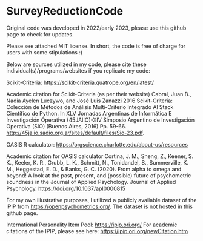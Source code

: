 # SurveyReductionCode

Original code was developed in 2022/early 2023, please use this github page to check for updates.

Please see attached MIT license. In short, the code is free of charge for users with some stipulations :)

Below are sources utilized in my code, please cite these individual(s)/programs/websites if you replicate my code:

Scikit-Criteria:
https://scikit-criteria.quatrope.org/en/latest/

Academic citation for Scikit-Criteria (as per their website)
Cabral, Juan B., Nadia Ayelen Luczywo, and José Luis Zanazzi 2016 Scikit-Criteria: Colección de Métodos de Análisis Multi-Criterio Integrado Al Stack Científico de Python. In XLV Jornadas Argentinas de Informática E Investigación Operativa (45JAIIO)-XIV Simposio Argentino de Investigación Operativa (SIO) (Buenos Aires, 2016) Pp. 59-66. http://45jaiio.sadio.org.ar/sites/default/files/Sio-23.pdf.

OASIS R calculator:
https://orgscience.charlotte.edu/about-us/resources

Academic citation for OASIS calculator 
Cortina, J. M., Sheng, Z., Keener, S. K., Keeler, K. R., Grubb, L. K., Schmitt, N., Tonidandel, S., Summerville, K. M., Heggestad, E. D., & Banks, G. C. (2020). From alpha to omega and beyond! A look at the past, present, and (possible) future of psychometric soundness in the Journal of Applied Psychology. Journal of Applied Psychology. https://doi.org/10.1037/apl0000815


For my own illustrative purposes, I utilized a publicly available dataset of the IPIP from https://openpsychometrics.org/. The dataset is not hosted in this github page.

International Personality Item Pool:
https://ipip.ori.org/
For academic citations of the IPIP, please see here: https://ipip.ori.org/newCitation.htm
